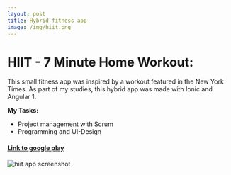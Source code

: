 ```yaml
---
layout: post
title: Hybrid fitness app
image: /img/hiit.png
---
```


# HIIT - 7 Minute Home Workout:   
This small fitness app was inspired by a workout featured in the New York Times. As part of my studies, this hybrid app was made with Ionic and Angular 1.

**My Tasks:**
* Project management with Scrum
* Programming and UI-Design

#### [Link to google play](https://play.google.com/store/apps/details?id=com.liminalmachine.HIIT)
![hiit app screenshot](http://i.imgur.com/An6g7W0.png)
